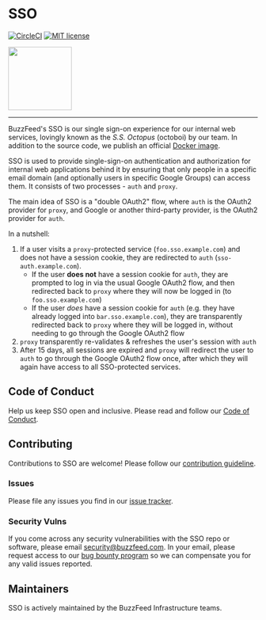 # SSO

[![CircleCI](https://circleci.com/gh/buzzfeed/sso.svg?style=svg)](https://circleci.com/gh/buzzfeed/sso)
[![MIT license](http://img.shields.io/badge/license-MIT-brightgreen.svg)](http://opensource.org/licenses/MIT)

<img src="https://user-images.githubusercontent.com/10510566/44476420-a64e5980-a605-11e8-8ad9-2820109deb75.png" width="128px">

----

BuzzFeed's SSO is our single sign-on experience for our internal web services, lovingly known as the *S.S. Octopus* (octoboi) by our team. In addition to the source code, we publish an official [Docker image][docker_hub].

SSO is used to provide single-sign-on authentication and authorization for internal web applications behind it by ensuring that only people in a specific email domain (and optionally users in specific Google Groups) can access them. It consists of two processes - `auth` and `proxy`.

The main idea of SSO is a "double OAuth2" flow, where `auth` is the OAuth2 provider for `proxy`, and Google or another third-party provider, is the OAuth2 provider for `auth`.

In a nutshell:

1. If a user visits a `proxy`-protected service (`foo.sso.example.com`) and does not have a session cookie, they are redirected to `auth` (`sso-auth.example.com`).
   - If the user **does not** have a session cookie for `auth`,
     they are prompted to log in via the usual Google OAuth2 flow, and then
     redirected back to `proxy` where they will now be logged in (to
     `foo.sso.example.com`)
   - If the user *does* have a session cookie for `auth` (e.g. they
     have already logged into `bar.sso.example.com`), they are
     transparently redirected back to `proxy` where they will be logged in,
     without needing to go through the Google OAuth2 flow
2. `proxy` transparently re-validates & refreshes the user's session with `auth`
3. After 15 days, all sessions are expired and `proxy` will redirect the user to `auth` to go through the Google OAuth2 flow once, after which they will again have access to all SSO-protected services.

## Code of Conduct

Help us keep SSO open and inclusive. Please read and follow our [Code of Conduct](CODE_OF_CONDUCT.md).

## Contributing

Contributions to SSO are welcome! Please follow our [contribution guideline](CONTRIBUTING.md).

### Issues

Please file any issues you find in our [issue tracker](https://github.com/buzzfeed/sso/issues).

### Security Vulns

If you come across any security vulnerabilities with the SSO repo or software, please email security@buzzfeed.com. In your email, please request access to our [bug bounty program](https://hackerone.com/buzzfeed) so we can compensate you for any valid issues reported.

## Maintainers

SSO is actively maintained by the BuzzFeed Infrastructure teams.

[docker_hub]: https://hub.docker.com/r/buzzfeed/sso/
